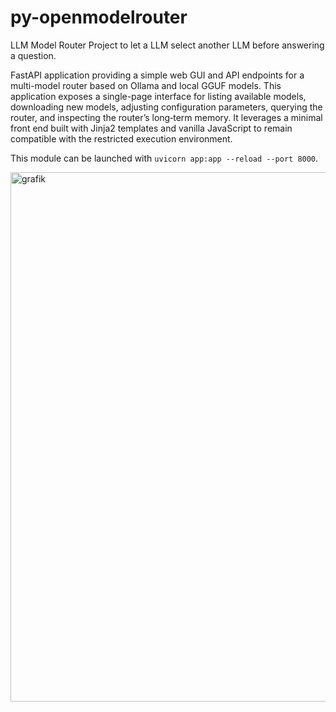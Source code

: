 # py-openmodelrouter
LLM Model Router Project to let a LLM select another LLM before answering a question.

FastAPI application providing a simple web GUI and API endpoints for a multi-model
router based on Ollama and local GGUF models. This application exposes a
single-page interface for listing available models, downloading new models,
adjusting configuration parameters, querying the router, and inspecting the
router’s long‑term memory. It leverages a minimal front end built with
Jinja2 templates and vanilla JavaScript to remain compatible with the
restricted execution environment.

This module can be launched with `uvicorn app:app --reload --port 8000`.

<img width="1128" height="847" alt="grafik" src="https://github.com/user-attachments/assets/492090e4-92ae-4d87-9b30-5aa57af5ba3f" />
